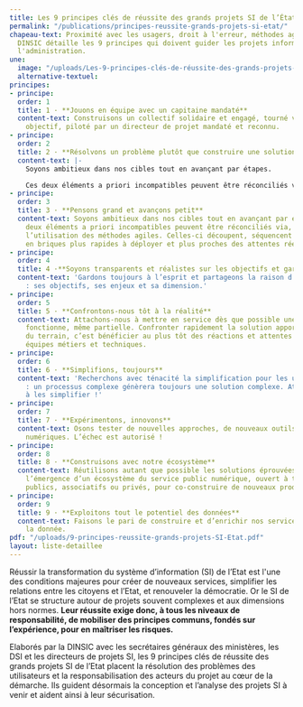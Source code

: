 ```yaml
---
title: Les 9 principes clés de réussite des grands projets SI de l’État
permalink: "/publications/principes-reussite-grands-projets-si-etat/"
chapeau-text: Proximité avec les usagers, droit à l'erreur, méthodes agiles... La
  DINSIC détaille les 9 principes qui doivent guider les projets informatiques dans
  l'administration.
une:
  image: "/uploads/Les-9-principes-clés-de-réussite-des-grands-projets-SI-de-lEtat.JPG"
  alternative-textuel: 
principes:
- principe: 
  order: 1
  title: 1 · **Jouons en équipe avec un capitaine mandaté**
  content-text: Construisons un collectif solidaire et engagé, tourné vers un même
    objectif, piloté par un directeur de projet mandaté et reconnu.
- principe: 
  order: 2
  title: 2 · **Résolvons un problème plutôt que construire une solution**
  content-text: |-
    Soyons ambitieux dans nos cibles tout en avançant par étapes.

    Ces deux éléments a priori incompatibles peuvent être réconciliés via, notamment, l’utilisation des méthodes agiles. Celles-ci découpent, séquencent les réalisations en briques plus rapides à déployer et plus proches des attentes réelles des utilisateurs.
- principe: 
  order: 3
  title: 3 · **Pensons grand et avançons petit**
  content-text: Soyons ambitieux dans nos cibles tout en avançant par étapes. Ces
    deux éléments a priori incompatibles peuvent être réconciliés via, notamment,
    l’utilisation des méthodes agiles. Celles-ci découpent, séquencent les réalisations
    en briques plus rapides à déployer et plus proches des attentes réelles des utilisateurs.
- principe: 
  order: 4
  title: 4 ·**Soyons transparents et réalistes sur les objectifs et gardons le cap**
  content-text: 'Gardons toujours à l’esprit et partageons la raison d’être du projet
    : ses objectifs, ses enjeux et sa dimension.'
- principe: 
  order: 5
  title: 5 · **Confrontons-nous tôt à la réalité**
  content-text: Attachons-nous à mettre en service dès que possible une solution qui
    fonctionne, même partielle. Confronter rapidement la solution apportée à la réalité
    du terrain, c’est bénéficier au plus tôt des réactions et attentes des utilisateurs,
    équipes métiers et techniques.
- principe: 
  order: 6
  title: 6 · **Simplifions, toujours**
  content-text: 'Recherchons avec ténacité la simplification pour les utilisateurs
    : un processus complexe génèrera toujours une solution complexe. Attachons-nous
    à les simplifier !'
- principe: 
  order: 7
  title: 7 · **Expérimentons, innovons**
  content-text: Osons tester de nouvelles approches, de nouveaux outils, des innovations
    numériques. L’échec est autorisé !
- principe: 
  order: 8
  title: 8 · **Construisons avec notre écosystème**
  content-text: Réutilisons autant que possible les solutions éprouvées et favorisons
    l’émergence d’un écosystème du service public numérique, ouvert à tous, acteurs
    publics, associatifs ou privés, pour co-construire de nouveaux produits.
- principe: 
  order: 9
  title: 9 · **Exploitons tout le potentiel des données**
  content-text: Faisons le pari de construire et d’enrichir nos services autour de
    la donnée.
pdf: "/uploads/9-principes-reussite-grands-projets-SI-Etat.pdf"
layout: liste-detaillee
---
```

Réussir la transformation du système d’information (SI) de l’Etat est l'une des conditions majeures pour créer de nouveaux services, simplifier les relations entre les citoyens et l’Etat, et renouveler la démocratie. Or le SI de l’Etat se structure autour de projets souvent complexes et aux dimensions hors normes. **Leur réussite exige donc, à tous les niveaux de responsabilité, de mobiliser des principes communs, fondés sur l’expérience, pour en maîtriser les risques.**
 
Elaborés par la DINSIC avec les secrétaires généraux des ministères, les DSI et les directeurs de projets SI, les 9 principes clés de réussite des grands projets SI de l’Etat placent la résolution des problèmes des utilisateurs et la responsabilisation des acteurs du projet au cœur de la démarche. Ils guident désormais la conception et l’analyse des projets SI à venir et aident ainsi à leur sécurisation.
